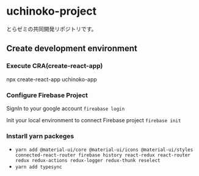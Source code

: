 # uchinoko-project
とらゼミの共同開発リポジトリです。

## Create development environment

### Execute CRA(create-react-app)
npx create-react-app uchinoko-app
### Configure Firebase Project
SignIn to your google account
`fireabase login`

Init your local environment to connect Firebase project
`firebase init`
### Instarll yarn packeges
- `yarn add @material-ui/core @material-ui/icons @material-ui/styles connected-react-router firebase history react-redux react-router redux redux-actions redux-logger redux-thunk reselect`
- `yarn add typesync`